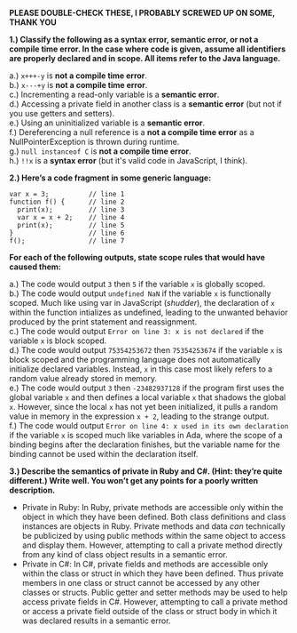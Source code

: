 **PLEASE DOUBLE-CHECK THESE, I PROBABLY SCREWED UP ON SOME, THANK YOU**


**1.) Classify the following as a syntax error, semantic error, or not a compile time error. In the case where code is given, assume all identifiers are properly declared and in scope. All items refer to the Java language.**  

  a.) ```x+++-y``` is **not a compile time error**.  
  b.) ```x---+y``` is **not a compile time error**.  
  c.) Incrementing a read-only variable is a **semantic error**.  
  d.) Accessing a private field in another class is a **semantic error** (but not if you use getters and setters).  
  e.) Using an uninitialized variable is a **semantic error**.  
  f.) Dereferencing a null reference is a **not a compile time error** as a NullPointerException is thrown during runtime.  
  g.) ```null instanceof C``` is **not a compile time error**.  
  h.) ```!!x``` is a **syntax error** (but it's valid code in JavaScript, I think).  

**2.) Here’s a code fragment in some generic language:**
```
var x = 3;          // line 1
function f() {      // line 2
  print(x);         // line 3
  var x = x + 2;    // line 4
  print(x);         // line 5
}                   // line 6
f();                // line 7
```
**For each of the following outputs, state scope rules that would have caused them:** 

  a.) The code would output ```3``` then ```5``` if the variable ```x``` is globally scoped.       
  b.) The code would output ```undefined NaN``` if the variable ```x``` is functionally scoped. Much like using var in JavaScript (*shudder*), the declaration of ```x``` within the function intializes as undefined, leading to the unwanted behavior produced by the print statement and reassignment.     
  c.) The code would output ```Error on line 3: x is not declared``` if the variable ```x``` is block scoped.      
  d.) The code would output ```75354253672``` then ```75354253674``` if the variable ```x``` is block scoped and the programming language does not automatically initialize declared variables. Instead, ```x``` in this case most likely refers to a random value already stored in memory.     
  e.) The code would output ```3``` then ```-23482937128``` if the program first uses the global variable ```x``` and then defines a local variable ```x``` that shadows the global ```x```. However, since the local ```x``` has not yet been initialized, it pulls a random value in memory in the expression ```x + 2```, leading to the strange output.     
  f.) The code would output ```Error on line 4: x used in its own declaration``` if the variable ```x``` is scoped much like variables in Ada, where the scope of a binding begins after the declaration finishes, but the variable name for the binding cannot be used within the declaration itself.     

**3.) Describe the semantics of private in Ruby and C#. (Hint: they’re quite different.) Write well. You won’t get any points for a poorly written description.**  

  - Private in Ruby: In Ruby, private methods are accessible only within the object in which they have been defined. Both class definitions and class instances are objects in Ruby. Private methods and data *can* technically be publicized by using public methods within the same object to access and display them. However, attempting to call a private method directly from any kind of class object results in a semantic error.    
  - Private in C#: In C#, private fields and methods are accessible only within the class or struct in which they have been defined. Thus private members in one class or struct cannot be accessed by any other classes or structs. Public getter and setter methods may be used to help access private fields in C#. However, attempting to call a private method or access a private field outside of the class or struct body in which it was declared results in a semantic error.    
